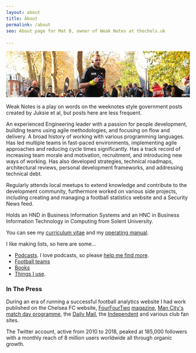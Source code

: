 ```yaml
---
layout: about
title: About
permalink: /about
seo: About page for Mat B, owner of Weak Notes at thechels.uk

---
```


![banner photo of Mat running in London](/images/gh-header-image-cropped.jpg)

Weak Notes is a play on words on the weeknotes style government posts created by Juksie et al, but posts here are less frequent.

An experienced Engineering leader with a passion for people development, building teams using agile methodologies, and focusing on flow and delivery. A broad history of working with various programming languages. Has led multiple teams in fast-paced environments, implementing agile approaches and reducing cycle times significantly. Has a track record of increasing team morale and motivation, recruitment, and introducing new ways of working. Has also developed strategies, technical roadmaps, architectural reviews, personal development frameworks, and addressing technical debt.

Regularly attends local meetups to extend knowledge and contribute to the development community, furthermore worked on various side projects, including creating and managing a football statistics website and a Security News feed. 

Holds an HND in Business Information Systems and an HNC in Business Information Technology in Computing from Solent University.

You can see my [curriculum vitae](/cv) and my [operating manual](/manual).

 I like making lists, so here are some...
- [Podcasts](/podcasts). I love podcasts, so please [help me find more](https://github.com/Mat-0/TheChels.uk/issues/new?assignees=Mat-0=podcast&template=podcast.md).
- [Football teams](/teams)
- [Books](/books)
- [Things I use](/gear).

### In The Press

During an era of running a successful football analytics website I had work published on the Chelsea FC website, [FourFourTwo](https://thechels.uk/fourfourtwo-cult-heroes) [magazine](https://thechels.uk/fourfourtwo-chelsea-vs-swansea), [Man City's match day programme](https://thechels.uk/man-city-programme), the [Daily Mail](https://www.dailymail.co.uk/sport/football/article-2282976/Frank-Lampard-scores-200th-Chelsea-goal.html), the [Independent](https://www.independent.co.uk/sport/football/european/valencia-penalty-gary-neville-chelsea-under19s-uefa-youth-league-a6892926.html) and various club fan sites.

The Twitter account, active from 2010 to 2018, peaked at 185,000 followers with a monthly reach of 8 million users worldwide all through organic growth.

